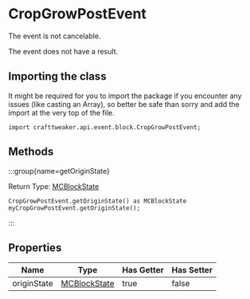 # CropGrowPostEvent



The event is not cancelable.

The event does not have a result.

## Importing the class

It might be required for you to import the package if you encounter any issues (like casting an Array), so better be safe than sorry and add the import at the very top of the file.
```zenscript
import crafttweaker.api.event.block.CropGrowPostEvent;
```


## Methods

:::group{name=getOriginState}

Return Type: [MCBlockState](/vanilla/api/blocks/MCBlockState)

```zenscript
CropGrowPostEvent.getOriginState() as MCBlockState
myCropGrowPostEvent.getOriginState();
```

:::


## Properties

| Name | Type | Has Getter | Has Setter |
|------|------|------------|------------|
| originState | [MCBlockState](/vanilla/api/blocks/MCBlockState) | true | false |

